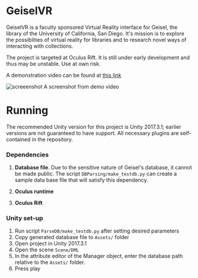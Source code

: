 # GeiselVR
GeiselVR is a faculty sponsored Virtual Reality interface for Geisel, the library of the University of California, San Diego. It's mission is to explore the possiblities of virtual reality for libraries and to research novel ways of interacting with collections.

The project is targeted at Oculus Rift. It is still under early development and thus may be unstable. Use at own risk.

A demonstration video can be found at [this link](https://drive.google.com/file/d/1cCNsZmEpmsADEDAzvLBtHvn7TMLVzUXR/view?usp=sharing)

![screeenshot](https://i.imgur.com/OK6L0p0.png)
A screenshot from demo video
# Running
The recommended Unity version for this project is Unity 2017.3.1; earlier versions are not guaranteed to have support. All necessary plugins are self-contained in the repository.

### Dependencies
1. **Database file**. Due to the sensitive nature of Geisel's database, it cannot be made public. The script `DBParsing/make_testdb.py` can create a sample data base file that will satisfy this dependency.

2. **Oculus runtime**

3. **Oculus Rift**

### Unity set-up
1. Run script `ParseDB/make_testdb.py` after setting desired parameters
2. Copy generated database file to `Assets/` folder
3. Open project in Unity 2017.3.1
4. Open the scene `Scene/DML`
5. In the attribute editor of the Manager object, enter the database path relative to the `Assets/` folder.
6. Press play
